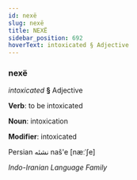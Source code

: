 ```yaml
---
id: nexë
slug: nexë
title: NEXË
sidebar_position: 692
hoverText: intoxicated § Adjective
---
```


### nexë

*intoxicated* **§** Adjective

**Verb**: to be intoxicated

**Noun**: intoxication

**Modifier**: intoxicated

Persian نشئه naš'e [næːˈʃe]

*Indo-Iranian Language Family*